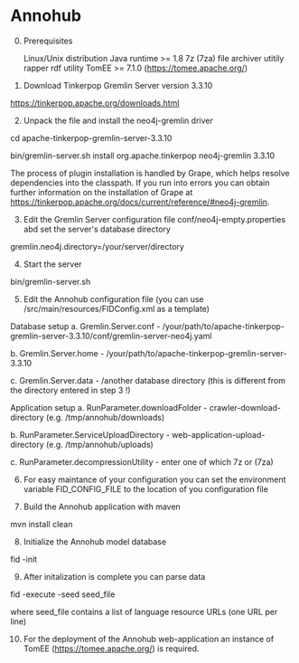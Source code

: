 # Annohub

0. Prerequisites

   Linux/Unix distribution
   Java runtime >= 1.8
   7z (7za) file archiver utitily
   rapper rdf utility
   TomEE >= 7.1.0  (https://tomee.apache.org/)


1. Download Tinkerpop Gremlin Server version 3.3.10

https://tinkerpop.apache.org/downloads.html


2. Unpack the file and install the neo4j-gremlin driver

cd apache-tinkerpop-gremlin-server-3.3.10 

bin/gremlin-server.sh install org.apache.tinkerpop neo4j-gremlin 3.3.10


The process of plugin installation is handled by Grape, which helps resolve dependencies into the classpath. If you run into errors you can obtain further information on the installation of Grape at https://tinkerpop.apache.org/docs/current/reference/#neo4j-gremlin.


3. Edit the Gremlin Server configuration file conf/neo4j-empty.properties abd set the server's database directory

gremlin.neo4j.directory=/your/server/directory


4. Start the server

bin/gremlin-server.sh


5. Edit the Annohub configuration file (you can use /src/main/resources/FIDConfig.xml as a template)

Database setup
a. Gremlin.Server.conf - /your/path/to/apache-tinkerpop-gremlin-server-3.3.10/conf/gremlin-server-neo4j.yaml

b. Gremlin.Server.home - /your/path/to/apache-tinkerpop-gremlin-server-3.3.10

c. Gremlin.Server.data - /another database directory (this is different from the directory entered in step 3 !)

Application setup
a. RunParameter.downloadFolder - crawler-download-directory (e.g. /tmp/annohub/downloads)

b. RunParameter.ServiceUploadDirectory - web-application-upload-directory (e.g. /tmp/annohub/uploads)

c. RunParameter.decompressionUtility - enter one of which 7z or (7za) 


6. For easy maintance of your configuration you can set the environment variable FID_CONFIG_FILE to the location of you configuration file 


7. Build the Annohub application with maven

  mvn install clean


8. Initialize the Annohub model database

  fid -init

9. After initalization is complete you can parse data 

  fid -execute -seed seed_file 

  where seed_file contains a list of language resource URLs (one URL per line)


10. For the deployment of the Annohub web-application an instance of TomEE (https://tomee.apache.org/) is required. 

 
